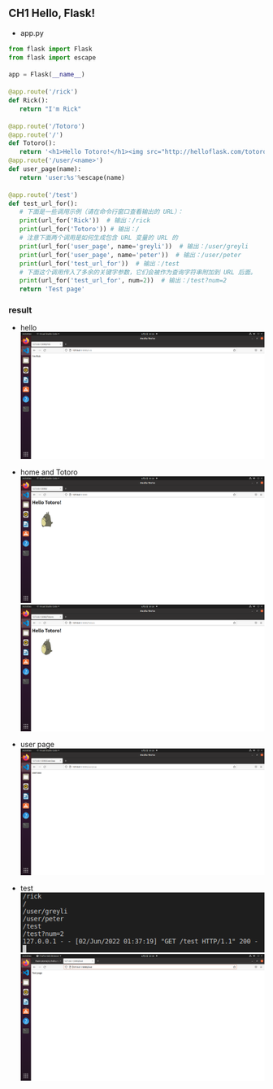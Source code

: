 ## CH1 Hello, Flask!
 * app.py
 ```python
 from flask import Flask
from flask import escape

app = Flask(__name__)

@app.route('/rick')
def Rick():
    return "I'm Rick"

@app.route('/Totoro')
@app.route('/')
def Totoro():
    return '<h1>Hello Totoro!</h1><img src="http://helloflask.com/totoro.gif">'
@app.route('/user/<name>')
def user_page(name):
    return 'user:%s'%escape(name)

@app.route('/test')
def test_url_for():
    # 下面是一些调用示例（请在命令行窗口查看输出的 URL）：
    print(url_for('Rick'))  # 输出：/rick
    print(url_for('Totoro')) # 输出：/
    # 注意下面两个调用是如何生成包含 URL 变量的 URL 的
    print(url_for('user_page', name='greyli'))  # 输出：/user/greyli
    print(url_for('user_page', name='peter'))  # 输出：/user/peter
    print(url_for('test_url_for'))  # 输出：/test
    # 下面这个调用传入了多余的关键字参数，它们会被作为查询字符串附加到 URL 后面。
    print(url_for('test_url_for', num=2))  # 输出：/test?num=2
    return 'Test page'
 ```
 ### result
 * hello
 ![rick](img/CH1-4.png)

 * home and Totoro
 ![home](img/CH1-2.png)
 ![Totoro](img/CH1-3.png)

 * user page
 ![user_page](img/CH1-1.png)

* test
![test command line](img/CH1-5.png)
![test on web](img/CH1-6.png)